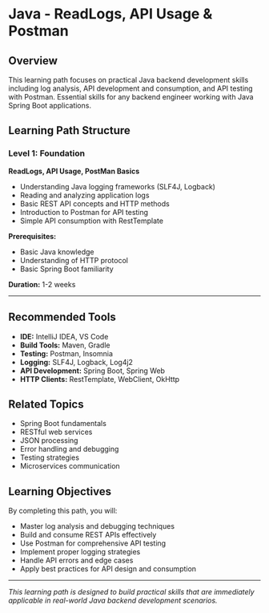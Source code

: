 # Java - ReadLogs, API Usage & Postman

## Overview
This learning path focuses on practical Java backend development skills including log analysis, API development and consumption, and API testing with Postman. Essential skills for any backend engineer working with Java Spring Boot applications.

## Learning Path Structure

### Level 1: Foundation
**ReadLogs, API Usage, PostMan Basics**
- Understanding Java logging frameworks (SLF4J, Logback)
- Reading and analyzing application logs
- Basic REST API concepts and HTTP methods
- Introduction to Postman for API testing
- Simple API consumption with RestTemplate

**Prerequisites:**
- Basic Java knowledge
- Understanding of HTTP protocol
- Basic Spring Boot familiarity

**Duration:** 1-2 weeks

---

## Recommended Tools
- **IDE:** IntelliJ IDEA, VS Code
- **Build Tools:** Maven, Gradle
- **Testing:** Postman, Insomnia
- **Logging:** SLF4J, Logback, Log4j2
- **API Development:** Spring Boot, Spring Web
- **HTTP Clients:** RestTemplate, WebClient, OkHttp

## Related Topics
- Spring Boot fundamentals
- RESTful web services
- JSON processing
- Error handling and debugging
- Testing strategies
- Microservices communication

## Learning Objectives
By completing this path, you will:
- Master log analysis and debugging techniques
- Build and consume REST APIs effectively
- Use Postman for comprehensive API testing
- Implement proper logging strategies
- Handle API errors and edge cases
- Apply best practices for API design and consumption

---

*This learning path is designed to build practical skills that are immediately applicable in real-world Java backend development scenarios.*